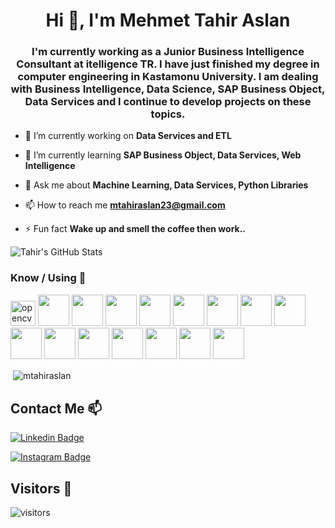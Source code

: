 
<h1 align="center">Hi 👋, I'm Mehmet Tahir Aslan</h1>
<h3 align="center">I'm currently working as a Junior Business Intelligence Consultant at itelligence TR. I have just finished my degree in computer engineering in Kastamonu University. I am dealing with Business Intelligence, Data Science, SAP Business Object, Data Services and I continue to develop projects on these topics.</h3>

- 🔭 I’m currently working on **Data Services and ETL**

- 🌱 I’m currently learning **SAP Business Object, Data Services, Web Intelligence**

- 💬 Ask me about **Machine Learning, Data Services, Python Libraries**

- 📫 How to reach me **mtahiraslan23@gmail.com**

- ⚡ Fun fact **Wake up and smell the coffee then work..**

![Tahir's GitHub Stats](https://github-readme-stats.vercel.app/api?username=mtahiraslan&show_icons=true)

### Know / Using 🧠
<img src="https://www.vectorlogo.zone/logos/opencv/opencv-icon.svg" alt="opencv" width="40" height="40"/>
<code><a href="https://www.microsoft.com/" target="_blank"><img height="50" src="https://www.vectorlogo.zone/logos/dotnet/dotnet-ar21.svg"></a></code>
<code><a href="https://code.visualstudio.com" target="_blank"><img height="50" src="https://www.vectorlogo.zone/logos/visualstudio_code/visualstudio_code-ar21.svg"></a></code> 
<code><a href="https://www.python.org/" target="_blank"><img height="50" src="https://www.vectorlogo.zone/logos/python/python-ar21.svg"></a></code>
<code><a href="https://www.java.com/tr/" target="_blank"><img height="50" src="https://www.vectorlogo.zone/logos/java/java-ar21.svg"></a></code>
<code><a href="https://www.jupyter.org/" target="_blank"><img height="50" src="https://www.vectorlogo.zone/logos/jupyter/jupyter-ar21.svg"></a></code>
<code><a href="https://www.numpy.org/" target="_blank"><img height="50" src="https://www.vectorlogo.zone/logos/numpy/numpy-ar21.svg"></a></code>
<code><a href="https://www.tensorflow.org/" target="_blank"><img height="50" src="https://www.vectorlogo.zone/logos/tensorflow/tensorflow-ar21.svg"></a></code>
<code><a href="https://www.mysql.com/" target="_blank"><img height="50" src="https://www.vectorlogo.zone/logos/mysql/mysql-ar21.svg"></a></code>
<code><a href="https://www.opencv.org/" target="_blank"><img height="50" src="https://www.vectorlogo.zone/logos/opencv/opencv-ar21.svg"></a></code>
<code><a href="https://www.android.com/" target="_blank"><img height="50" src="https://www.vectorlogo.zone/logos/android/android-ar21.svg"></a></code>
<code><a href="https://getbootstrap.com//" target="_blank"><img height="50" src="https://www.vectorlogo.zone/logos/getbootstrap/getbootstrap-ar21.svg"></a></code>
<code><a href="https://github.com//" target="_blank"><img height="50" src="https://www.vectorlogo.zone/logos/github/github-ar21.svg"></a></code>
<code><a href="https://www.javascript.com/" target="_blank"><img height="50" src="https://www.vectorlogo.zone/logos/javascript/javascript-ar21.svg"></a></code>
<code><a href="https://www.kaggle.com/" target="_blank"><img height="50" src="https://www.vectorlogo.zone/logos/kaggle/kaggle-ar21.svg"></a></code>
<code><a href="http://tomcat.apache.org/" target="_blank"><img height="50" src="https://www.vectorlogo.zone/logos/apache_tomcat/apache_tomcat-ar21.svg"></a></code>

<p>&nbsp;<img align="center" src="https://github-readme-stats.vercel.app/api?username=mtahiraslan&show_icons=true" alt="mtahiraslan" /></p>

## Contact Me 📫

[![Linkedin Badge](https://img.shields.io/badge/mehmettahiraslan-follow%20on%20linkedin-blue?style=for-the-badge&logo=linkedin)](https://www.linkedin.com/in/mehmettahiraslan/)

[![Instagram Badge](https://img.shields.io/badge/mehmettahiraslan-follow%20on%20instagram-blue?style=for-the-badge&logo=instagram)](https://instagram.com/mhmthraslan/)

## Visitors 💬
 ![visitors](https://img.shields.io/badge/dynamic/json?color=informational&label=visitor%20count&query=value&url=https%3A%2F%2Fapi.countapi.xyz%2Fhit%2Fmtahiraslan.mtahiraslan%2Freadme)
